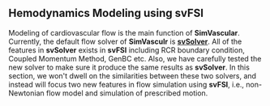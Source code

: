 ## Hemodynamics Modeling using **svFSI**

Modeling of cardiovascular flow is the main function of **SimVascular**. Currently, the default flow solver of **SimVasculr** is [**svSolver**](https://simvascular.github.io/archiveFlowSolverSV2.html). All of the features in **svSolver** exists in **svFSI** including RCR boundary condition, Coupled Momentum Method, GenBC etc. Also, we have carefully tested the new solver to make sure it produce the same results as **svSolver**. In this section, we won't dwell on the similarities between these two solvers, and instead will focus two new features in flow simulation using **svFSI**, i.e., non-Newtonian flow model and simulation of prescribed motion.
